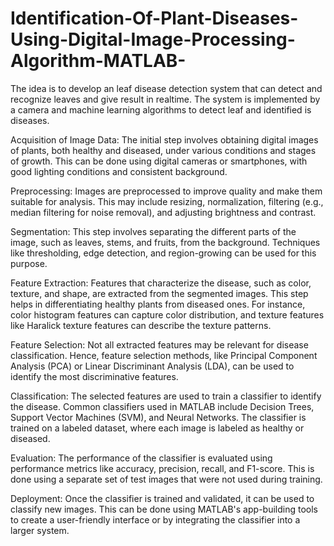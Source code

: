 # Identification-Of-Plant-Diseases-Using-Digital-Image-Processing-Algorithm-MATLAB-
The idea is to develop an leaf disease detection system that can detect and recognize leaves and give result in realtime. The system is implemented by a camera and machine learning algorithms to detect leaf and identified is diseases.


Acquisition of Image Data:
The initial step involves obtaining digital images of plants, both healthy and diseased, under various conditions and stages of growth. This can be done using digital cameras or smartphones, with good lighting conditions and consistent background.

Preprocessing: 
Images are preprocessed to improve quality and make them suitable for analysis. This may include resizing, normalization, filtering (e.g., median filtering for noise removal), and adjusting brightness and contrast.

Segmentation: 
This step involves separating the different parts of the image, such as leaves, stems, and fruits, from the background. Techniques like thresholding, edge detection, and region-growing can be used for this purpose.

Feature Extraction: 
Features that characterize the disease, such as color, texture, and shape, are extracted from the segmented images. This step helps in differentiating healthy plants from diseased ones. For instance, color histogram features can capture color distribution, and texture features like Haralick texture features can describe the texture patterns.

Feature Selection:
Not all extracted features may be relevant for disease classification. Hence, feature selection methods, like Principal Component Analysis (PCA) or Linear Discriminant Analysis (LDA), can be used to identify the most discriminative features.

Classification: 
The selected features are used to train a classifier to identify the disease. Common classifiers used in MATLAB include Decision Trees, Support Vector Machines (SVM), and Neural Networks. The classifier is trained on a labeled dataset, where each image is labeled as healthy or diseased.

Evaluation: 
The performance of the classifier is evaluated using performance metrics like accuracy, precision, recall, and F1-score. This is done using a separate set of test images that were not used during training.

Deployment: 
Once the classifier is trained and validated, it can be used to classify new images. This can be done using MATLAB's app-building tools to create a user-friendly interface or by integrating the classifier into a larger system.
